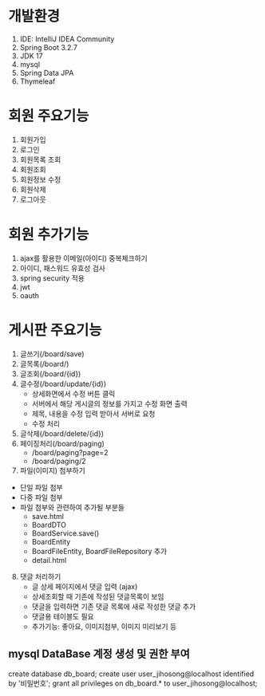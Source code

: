 # 개발환경
1. IDE: IntelliJ IDEA Community
2. Spring Boot 3.2.7
3. JDK 17
4. mysql
5. Spring Data JPA
6. Thymeleaf

# 회원 주요기능
1. 회원가입
2. 로그인
3. 회원목록 조회
4. 회원조회
5. 회원정보 수정
6. 회원삭제
7. 로그아웃

# 회원 추가기능
1. ajax를 활용한 이메일(아이디) 중복체크하기
2. 아이디, 패스워드 유효성 검사
3. spring security 적용
4. jwt
5. oauth

# 게시판 주요기능
1. 글쓰기(/board/save)
2. 글목록(/board/)
3. 글조회(/board/{id})
4. 글수정(/board/update/{id})
   - 상세화면에서 수정 버튼 클릭
   - 서버에서 해당 게시글의 정보를 가지고 수정 화면 출력
   - 제목, 내용을 수정 입력 받아서 서버로 요청
   - 수정 처리
5. 글삭제(/board/delete/{id})
6. 페이징처리(/board/paging)
   - /board/paging?page=2
   - /board/paging/2
7. 파일(이미지) 첨부하기
- 단일 파일 첨부
- 다중 파일 첨부
- 파일 첨부와 관련하여 추가될 부분들
    - save.html
    - BoardDTO
    - BoardService.save()
    - BoardEntity
    - BoardFileEntity, BoardFileRepository 추가
    - detail.html
8. 댓글 처리하기
    - 글 상세 페이지에서 댓글 입력 (ajax)
    - 상세조회할 때 기존에 작성된 댓글목록이 보임
    - 댓글을 입력하면 기존 댓글 목록에 새로 작성한 댓글 추가
    - 댓글용 테이블도 필요
    - 추가기능: 좋아요, 이미지첨부, 이미지 미리보기 등

## mysql DataBase 계정 생성 및 권한 부여
create database db_board;
create user user_jihosong@localhost identified by '비밀번호';
grant all privileges on db_board.* to user_jihosong@localhost;